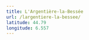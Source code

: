 ```yaml
---
title: L'Argentière-la-Bessée
url: /largentiere-la-bessee/
latitude: 44.79
longitude: 6.557
---
```

